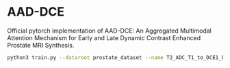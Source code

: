 # AAD-DCE

Official pytorch implementation of AAD-DCE: An Aggregated Multimodal Attention Mechanism for Early and Late Dynamic Contrast Enhanced Prostate MRI Synthesis.

```bash
python3 train.py --dataroot prostate_dataset --name T2_ADC_T1_to_DCE1_DCE2 --gpu_ids 0 --model aad_dce --which_model_netG res_cnn --which_model_netD aad --which_direction AtoB --lambda_A 100 --dataset_mode aligned --norm batch --pool_size 0 --output_nc 2 --input_nc 3 --loadSize 160 --fineSize 160 --niter 50 --niter_decay 50 --checkpoints_dir checkpoints/ --display_id 0 --lr 0.0002
